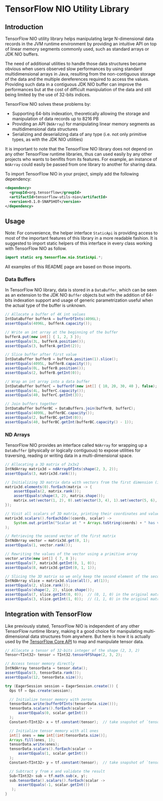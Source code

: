 # TensorFlow NIO Utility Library

## Introduction

TensorFlow NIO utility library helps manipulating large N-dimensional data records in the JVM 
runtime environment by providing an intuitive API on top of linear memory segments commonly
used, such as standard arrays or JDK NIO buffers.

The need of additional utilities to handle those data structures became obvious when users observed 
slow performances by using standard multidimensional arrays in Java, resulting from the 
non-contiguous storage of the data and the multiple dereferences required to access the values. 
Providing such data in a contiguous JDK NIO buffer can improve the performances but at the cost of 
difficult manipulation of the data and still being limited by the use of 32-bits indices.

TensorFlow NIO solves these problems by:

* Supporting 64-bits indexation, theoretically allowing the storage and manipulation of data records 
up to 8216 PB
* Providing an API (`NdArray`) for manipulating linear memory segments as multidimensional data
structures
* Serializing and deserializing data of any type (i.e. not only primitive types, as with the JDK NIO
utilities)

It is important to note that the TensorFlow NIO library does not depend on any other TensorFlow
runtime libraries, thus can used easily by any other projects who wants to benifits from its 
features. For example, an instance of `NdArray` could easily be passed from one library to another
for sharing data.

To import TensorFlow NIO in your project, simply add the following dependency:
```xml
<dependency>
  <groupId>org.tensorflow</groupId>
  <artifactId>tensorflow-utils-nio</artifactId>
  <version>0.1.0-SNAPSHOT</version>
</dependency>
```

## Usage

Note: For convenience, the helper interface `StaticApi` is providing access to most of the important
features of this library in a more readable fashion. It is suggested to import static helpers of
this interface in every class working with TensorFlow NIO as follow.
```java
import static org.tensorflow.nio.StaticApi.*;
```
All examples of this README page are based on those imports. 

### Data Buffers

In TensorFlow NIO library, data is stored in a `DataBuffer`, which can be seen as an extension to
the JDK NIO `Buffer` objects but with the addition of 64-bits indexation support and usage of
generic parametrization useful when the actual type of the buffer is unknown.

```java
// Allocate a buffer of 4K int values
IntDataBuffer bufferA = bufferOfInts(4096L);
assertEquals(4096L, bufferA.capacity());

// Write an int array at the beginning of the buffer
bufferA.put(new int[] { 1, 2, 3 });
assertEquals(3L, bufferA.position());
assertEquals(3, bufferA.getInt(2));

// Slice buffer after first value
IntDataBuffer bufferB = bufferA.position(1).slice();
assertEquals(4095L, bufferB.capacity());
assertEquals(0L, bufferB.position());
assertEquals(2, bufferB.getInt(0));

// Wrap an int array into a data buffer
IntDataBuffer bufferC = bufferOf(new int[] { 10, 20, 30, 40 }, false);
assertEquals(4L, bufferC.capacity());
assertEquals(40, bufferC.getInt(3));

// Join buffers together
IntDataBuffer bufferBC = DataBuffers.join(bufferB, bufferC);
assertEquals(4099L, bufferBC.capacity());
assertEquals(2, bufferBC.getInt(0));
assertEquals(40, bufferBC.getInt(bufferBC.capacity() - 1));
```

### ND Arrays

TensorFlow NIO provides an interface called `NdArray` for wrapping up a `DataBuffer` (physically
or logically contiguous) to expose utilities for traversing, reading or writing data in a 
multi-dimensional space.

```java
// Allocating a 3D matrix of 2x3x2
IntNdArray matrix3d = ndArrayOfInts(shape(2, 3, 2));
assertEquals(3, matrix3d.rank());

// Initializing 3D matrix data with vectors from the first dimension (index 0)
matrix3d.elements(0).forEach(matrix -> {
    assertEquals(2, matrix.rank());
    assertEquals(shape(3, 2), matrix.shape());
    matrix.set(vector(1, 2), 0).set(vector(3, 4), 1).set(vector(5, 6), 2);
});

// Visit all scalars of 3D matrix, printing their coordinates and value
matrix3d.scalars().forEachIdx((coords, scalar) ->
    System.out.println("Scalar at " + Arrays.toString(coords) + " has value " + scalar.getInt())
);

// Retrieving the second vector of the first matrix
IntNdArray vector = matrix3d.get(0, 1);
assertEquals(1, vector.rank());

// Rewriting the values of the vector using a primitive array
vector.write(new int[] { 7, 8 });
assertEquals(7, matrix3d.getInt(0, 1, 0));
assertEquals(8, matrix3d.getInt(0, 1, 1));

// Slicing the 3D matrix so we only keep the second element of the second dimension
IntNdArray slice = matrix3d.slice(all(), at(1));
assertEquals(2, slice.rank());
assertEquals(shape(2, 2), slice.shape());
assertEquals(7, slice.getInt(0, 0));  // (0, 1, 0) in the original matrix
assertEquals(3, slice.getInt(1, 0));  // (1, 1, 0) in the original matrix
```

## Integration with TensorFlow

Like previously stated, TensorFlow NIO is independent of any other TensorFlow runtime library, 
making it a good choice for manipulating multi-dimensional data structures from anywhere. But here
is how it is actually used by the [TensorFlow Core API](https://github.com/tensorflow/java/tree/master/tensorflow-core/tensorflow-core-api)
to map and manipulate tensor data.

```java
// Allocate a tensor of 32-bits integer of the shape (2, 3, 2)
Tensor<TInt32> tensor = TInt32.tensorOfShape(2, 3, 2);

// Access tensor memory directly
IntNdArray tensorData = tensor.data();
assertEquals(3, tensorData.rank());
assertEquals(12, tensorData.size());

try (EagerSession session = EagerSession.create()) {
  Ops tf = Ops.create(session);

  // Initialize tensor memory with zeros
  tensorData.write(bufferOfInts(tensorData.size()));
  tensorData.scalars().forEach(scalar ->
      assertEquals(0, scalar.getInt())
  );
  Constant<TInt32> x = tf.constant(tensor);  // take snapshot of `tensor` with all zeros

  // Initialize tensor memory with all ones
  int[] ones = new int[(int)tensorData.size()];
  Arrays.fill(ones, 1);
  tensorData.write(ones);
  tensorData.scalars().forEach(scalar ->
      assertEquals(1, scalar.getInt())
  );
  Constant<TInt32> y = tf.constant(tensor);  // take snapshot of `tensor` with all ones

  // Subtract y from x and validate the result
  Sub<TInt32> sub = tf.math.sub(x, y);
  sub.tensorData().scalars().forEach(scalar ->
      assertEquals(-1, scalar.getInt())
   );
}
```
